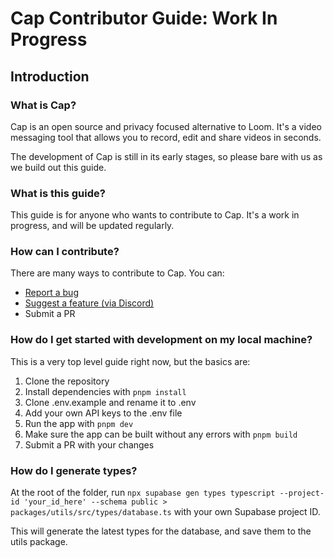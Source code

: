 # Cap Contributor Guide: Work In Progress

## Introduction

### What is Cap?

Cap is an open source and privacy focused alternative to Loom. It's a video messaging tool that allows you to record, edit and share videos in seconds.

The development of Cap is still in its early stages, so please bare with us as we build out this guide.

### What is this guide?

This guide is for anyone who wants to contribute to Cap. It's a work in progress, and will be updated regularly.

### How can I contribute?

There are many ways to contribute to Cap. You can:

- [Report a bug](https://github.com/cap-so/cap/issues/new)
- [Suggest a feature (via Discord)](https://discord.com/invite/y8gdQ3WRN3)
- Submit a PR

### How do I get started with development on my local machine?

This is a very top level guide right now, but the basics are:

1. Clone the repository
2. Install dependencies with `pnpm install`
3. Clone .env.example and rename it to .env
4. Add your own API keys to the .env file
5. Run the app with `pnpm dev`
6. Make sure the app can be built without any errors with `pnpm build`
7. Submit a PR with your changes

### How do I generate types?

At the root of the folder, run `npx supabase gen types typescript --project-id 'your_id_here' --schema public > packages/utils/src/types/database.ts` with your own Supabase project ID.

This will generate the latest types for the database, and save them to the utils package.
